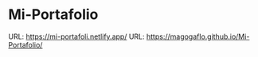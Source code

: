 # Mi-Portafolio
URL: https://mi-portafoli.netlify.app/
URL: https://magogaflo.github.io/Mi-Portafolio/

